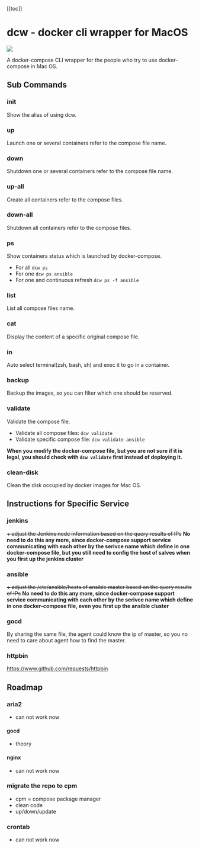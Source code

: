 [[toc]]

# dcw - docker cli wrapper for MacOS
![](https://upload.wikimedia.org/wikipedia/commons/7/79/Docker_%28container_engine%29_logo.png)

A docker-compose CLI wrapper for the people who try to use docker-compose in Mac OS.

## Sub Commands

### init
Show the alias of using dcw.

### up
Launch one or several containers refer to the compose file name.

### down
Shutdown one or several containers refer to the compose file name.

### up-all
Create all containers refer to the compose files.

### down-all
Shutdown all containers refer to the compose files.

### ps
Show containers status which is launched by docker-compose.
* For all
`dcw ps`
* For one
`dcw ps ansible`
* For one and continuous refresh
`dcw ps -f ansible`

### list
List all compose files name.

### cat
Display the content of a specific original compose file.

### in
Auto select terminal(zsh, bash, sh) and exec it to go in a container.

### backup
Backup the images, so you can filter which one should be reserved.

### validate
Validate the compose file.
* Validate all compose files: `dcw validate`
* Validate specific compose file: `dcw validate ansible`

**When you modify the docker-compose file, but you are not sure if it is legal, you should check with `dcw validate` first instead of deploying it.**

### clean-disk
Clean the disk occupied by docker images for Mac OS.

## Instructions for Specific Service
### jenkins
~~+ adjust the Jenkins node information based on the query results of IPs~~
**No need to do this any more, since docker-compose support service communicating with each other by the serivce name which define in one docker-compose file, but you still need to config the host of salves when you first up the jenkins cluster**

### ansible
~~+ adjust the /etc/ansible/hosts of ansible master based on the query results of IPs~~
**No need to do this any more, since docker-compose support service communicating with each other by the serivce name which define in one docker-compose file, even you first up the ansible cluster**

### gocd
By sharing the same file, the agent could know the ip of master, so you no need to care about agent how to find the master.

### httpbin
https://www.github.com/requests/httpbin

## Roadmap
### aria2
- can not work now

#### gocd
- theory

#### nginx
- can not work now

### migrate the repo to cpm
- cpm = compose package manager
- clean code
- up/down/update

### crontab
- can not work now
